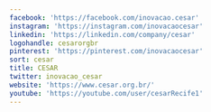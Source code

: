 ```yaml
---
facebook: 'https://facebook.com/inovacao.cesar'
instagram: 'https://instagram.com/inovacaocesar'
linkedin: 'https://linkedin.com/company/cesar'
logohandle: cesarorgbr
pinterest: 'https://pinterest.com/inovacaocesar'
sort: cesar
title: CESAR
twitter: inovacao_cesar
website: 'https://www.cesar.org.br/'
youtube: 'https://youtube.com/user/cesarRecife1'
---
```


